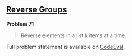 [Reverse Groups][ce]
--------------------

**Problem 71**

> Reverse elements in a list k items at a time.

Full problem statement is available on [CodeEval][ce].

[ce]: https://www.codeeval.com/browse/71/
      "View problem statement on CodeEval"
